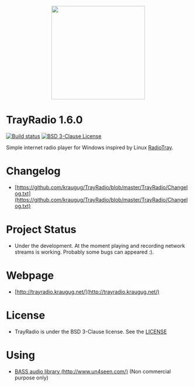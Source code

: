 <p align="center"><img width="256" height="256" src="https://github.com/kraugug/TrayRadio/blob/master/www/images/antenna.png" align="center"/></p>

# TrayRadio 1.6.0

[![Build status](https://ci.appveyor.com/api/projects/status/nu8h8589in0m8qa8/branch/master?svg=true)](https://ci.appveyor.com/project/kraugug/trayradio/branch/master) [![BSD 3-Clause License](https://img.shields.io/badge/license-BSD%203--Clause-blue.svg)](https://github.com/kraugug/TrayRadio/blob/master/LICENSE)

Simple internet radio player for Windows inspired by Linux [RadioTray](http://radiotray.sourceforge.net/).

# Changelog

- [https://github.com/kraugug/TrayRadio/blob/master/TrayRadio/Changelog.txt](https://github.com/kraugug/TrayRadio/blob/master/TrayRadio/Changelog.txt)

# Project Status

- Under the development. At the moment playing and recording network streams is working. Probably some bugs can appeared :).

# Webpage

- [http://trayradio.kraugug.net/](http://trayradio.kraugug.net/)

# License

- TrayRadio is under the BSD 3-Clause license. See the [LICENSE](https://github.com/kraugug/TrayRadio/blob/master/LICENSE)

# Using

- [BASS audio library (http://www.un4seen.com/)](http://www.un4seen.com/) (Non commercial purpose only)

